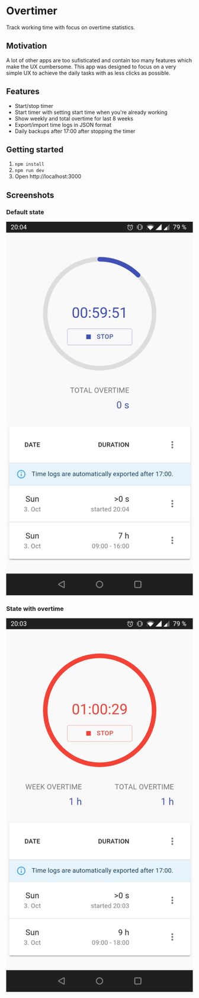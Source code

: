 # Overtimer

Track working time with focus on overtime statistics.

## Motivation

A lot of other apps are too sufisticated and contain too many features which make the UX cumbersome. This app was designed to focus on a very simple UX to achieve the daily tasks with as less clicks as possible.

## Features

* Start/stop timer
* Start timer with setting start time when you're already working 
* Show weekly and total overtime for last 8 weeks
* Export/import time logs in JSON format
* Daily backups after 17:00 after stopping the timer

## Getting started

1. `npm install`
2. `npm run dev`
3. Open http://localhost:3000

## Screenshots

### Default state
![default](docs/overtimer-default.jpg)

### State with overtime
![overtime](docs/overtimer-overtime.jpg)

